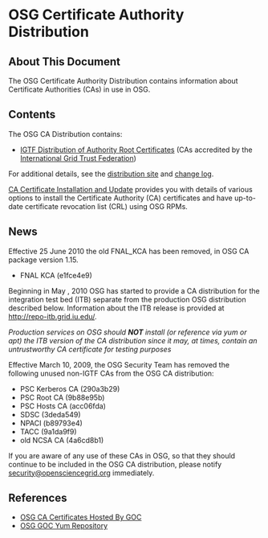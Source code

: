# OSG Certificate Authority Distribution

## About This Document
The OSG Certificate Authority Distribution contains information about Certificate Authorities (CAs) in use in OSG.

## Contents
The OSG CA Distribution contains:

-   [IGTF Distribution of Authority Root Certificates](http://dist.eugridpma.info/distribution/igtf/current/) (CAs accredited by the [International Grid Trust Federation](http://igtf.net/))

For additional details, see the [distribution site](http://repo.grid.iu.edu/pacman/cadist/) and [change log](http://repo.grid.iu.edu/pacman/cadist/CHANGES).

[CA Certificate Installation and Update](https://opensciencegrid.github.io/docs/common/ca/) provides you with details of various options to install the Certificate Authority (CA) certificates and have up-to-date certificate revocation list (CRL) using OSG RPMs.

## News
Effective 25 June 2010 the old FNAL_KCA has been removed, in OSG CA package version 1.15.

-   FNAL KCA (e1fce4e9)

Beginning in May , 2010 OSG has started to provide a CA distribution for the integration test bed (ITB) separate from the production OSG distribution described below. Information about the ITB release is provided at <http://repo-itb.grid.iu.edu/>.

*Production services on OSG should **NOT** install (or reference via yum or apt) the ITB version of the CA distribution since it may, at times, contain an untrustworthy CA certificate for testing purposes*

Effective March 10, 2009, the OSG Security Team has removed the following unused non-IGTF CAs from the OSG CA distribution:

-   PSC Kerberos CA (290a3b29)
-   PSC Root CA (9b88e95b)
-   PSC Hosts CA (acc06fda)
-   SDSC (3deda549)
-   NPACI (b89793e4)
-   TACC (9a1da9f9)
-   old NCSA CA (4a6cd8b1)

If you are aware of any use of these CAs in OSG, so that they should continue to be included in the OSG CA distribution, please notify <security@opensciencegrid.org> immediately.

## References
-   [OSG CA Certificates Hosted By GOC](http://software.grid.iu.edu/pacman/cadist/)
-   [OSG GOC Yum Repository](http://yum.grid.iu.edu/)

